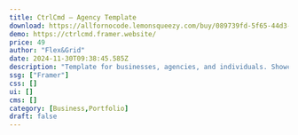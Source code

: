 ```yaml
---
title: CtrlCmd — Agency Template
download: https://allfornocode.lemonsqueezy.com/buy/089739fd-5f65-44d3-bd8d-fdc15bfc40ce
demo: https://ctrlcmd.framer.website/
price: 49
author: "Flex&Grid"
date: 2024-11-30T09:38:45.585Z
description: "Template for businesses, agencies, and individuals. Showcase your brand, services, or portfolio with a professional and customizable design. Fully responsive and easy to edit."
ssg: ["Framer"]
css: []
ui: []
cms: []
category: [Business,Portfolio]
draft: false
---
```

